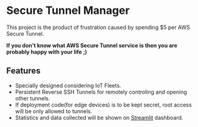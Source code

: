 # Secure Tunnel Manager

This project is the product of frustration caused by spending $5 per AWS Secure Tunnel.

**If you don't know what AWS Secure Tunnel service is then you are probably happy with your life ;)**

## Features
* Specially designed considering IoT Fleets.
* Persistent Reverse SSH Tunnels for remotely controling and opening other tunnels.
* If deployment code(for edge devices) is to be kept secret, root access will be only allowed to tunnels.
* Statistics and data collected will be shown on [Streamlit](https://streamlit.io/) dashboard.


